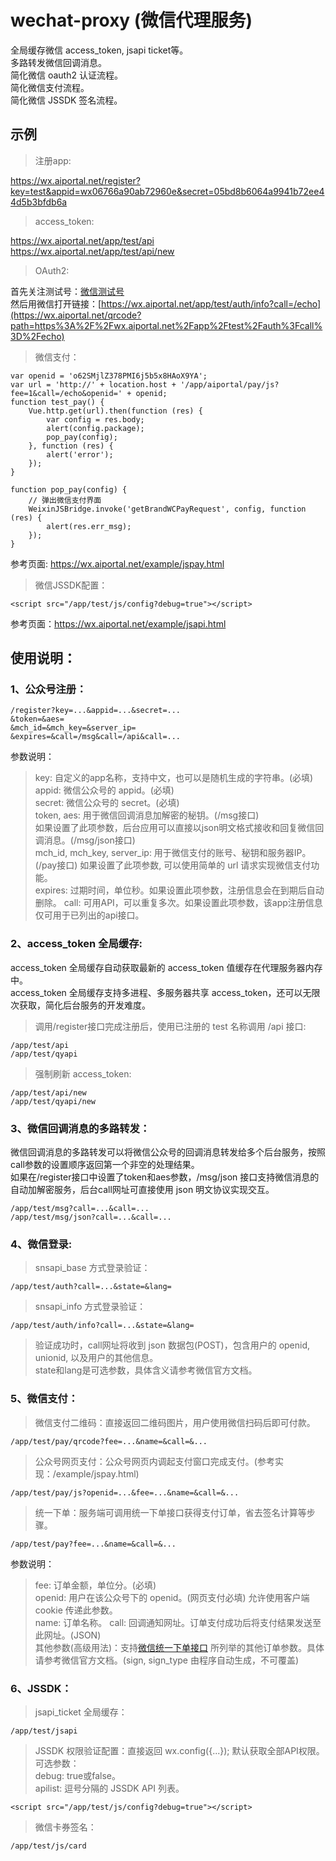 # wechat-proxy (微信代理服务)

全局缓存微信 access_token, jsapi ticket等。  
多路转发微信回调消息。  
简化微信 oauth2 认证流程。  
简化微信支付流程。  
简化微信 JSSDK 签名流程。  

## 示例

> 注册app:
  
  https://wx.aiportal.net/register?key=test&appid=wx06766a90ab72960e&secret=05bd8b6064a9941b72ee44d5b3bfdb6a

> access_token:   
  
  https://wx.aiportal.net/app/test/api  
  https://wx.aiportal.net/app/test/api/new
  
> OAuth2:  
  
  首先关注测试号：[微信测试号](http://mmbiz.qpic.cn/mmbiz_jpg/lgEc2N7A7WB5fepEujANMWCLDLGCZjKX2EqjWXObAMN85Jdo7L4h8MuMpecvQWicViawn7nW3YlcRmvzhNjGLscA/0)  
  然后用微信打开链接：[https://wx.aiportal.net/app/test/auth/info?call=/echo](https://wx.aiportal.net/qrcode?path=https%3A%2F%2Fwx.aiportal.net%2Fapp%2Ftest%2Fauth%3Fcall%3D%2Fecho)

> 微信支付：
  
    var openid = 'o62SMjlZ378PMI6j5b5x8HAoX9YA';
    var url = 'http://' + location.host + '/app/aiportal/pay/js?fee=1&call=/echo&openid=' + openid;
    function test_pay() {
        Vue.http.get(url).then(function (res) {
            var config = res.body;
            alert(config.package);
            pop_pay(config);
        }, function (res) {
            alert('error');
        });
    }

    function pop_pay(config) {
        // 弹出微信支付界面
        WeixinJSBridge.invoke('getBrandWCPayRequest', config, function (res) {
            alert(res.err_msg);
        });
    }
    
  参考页面: <https://wx.aiportal.net/example/jspay.html>

> 微信JSSDK配置：

    <script src="/app/test/js/config?debug=true"></script>

  参考页面：<https://wx.aiportal.net/example/jsapi.html>

## 使用说明：

### 1、公众号注册：
    /register?key=...&appid=...&secret=...
    &token=&aes=
    &mch_id=&mch_key=&server_ip=
	&expires=&call=/msg&call=/api&call=...

参数说明：  
 > key: 自定义的app名称，支持中文，也可以是随机生成的字符串。(必填)   
 > appid: 微信公众号的 appid。(必填)  
 > secret: 微信公众号的 secret。(必填)  
 > token, aes: 用于微信回调消息加解密的秘钥。(/msg接口)  
 如果设置了此项参数，后台应用可以直接以json明文格式接收和回复微信回调消息。(/msg/json接口)   
 > mch_id, mch_key, server_ip: 用于微信支付的账号、秘钥和服务器IP。(/pay接口)
 如果设置了此项参数, 可以使用简单的 url 请求实现微信支付功能。  
 > expires: 过期时间，单位秒。如果设置此项参数，注册信息会在到期后自动删除。
 > call: 可用API，可以重复多次。如果设置此项参数，该app注册信息仅可用于已列出的api接口。
 
### 2、access_token 全局缓存:
access_token 全局缓存自动获取最新的 access_token 值缓存在代理服务器内存中。  
access_token 全局缓存支持多进程、多服务器共享 access_token，还可以无限次获取，简化后台服务的开发难度。

> 调用/register接口完成注册后，使用已注册的 test 名称调用 /api 接口:

    /app/test/api
    /app/test/qyapi

> 强制刷新 access_token:  

    /app/test/api/new
    /app/test/qyapi/new

### 3、微信回调消息的多路转发：  

微信回调消息的多路转发可以将微信公众号的回调消息转发给多个后台服务，按照call参数的设置顺序返回第一个非空的处理结果。  
如果在/register接口中设置了token和aes参数，/msg/json 接口支持微信消息的自动加解密服务，后台call网址可直接使用 json 明文协议实现交互。    

    /app/test/msg?call=...&call=...  
    /app/test/msg/json?call=...&call=...

### 4、微信登录:

> snsapi_base 方式登录验证：  
    
    /app/test/auth?call=...&state=&lang=

> snsapi_info 方式登录验证：

    /app/test/auth/info?call=...&state=&lang=

> 验证成功时，call网址将收到 json 数据包(POST)，包含用户的 openid, unionid, 以及用户的其他信息。  
> state和lang是可选参数，具体含义请参考微信官方文档。  

### 5、微信支付：

>微信支付二维码：直接返回二维码图片，用户使用微信扫码后即可付款。
    
    /app/test/pay/qrcode?fee=...&name=&call=&...
    
>公众号网页支付：公众号网页内调起支付窗口完成支付。(参考实现：/example/jspay.html)
    
    /app/test/pay/js?openid=...&fee=...&name=&call=&...

>统一下单：服务端可调用统一下单接口获得支付订单，省去签名计算等步骤。

    /app/test/pay?fee=...&name=&call=&...

参数说明：
> fee: 订单金额，单位分。(必填)  
> openid: 用户在该公众号下的 openid。(网页支付必填) 允许使用客户端 cookie 传递此参数。  
> name: 订单名称。
> call: 回调通知网址。订单支付成功后将支付结果发送至此网址。(JSON)  
> 其他参数(高级用法)：支持[微信统一下单接口](https://www.google.com.hk/url?sa=t&rct=j&q=&esrc=s&source=web&cd=1&ved=0ahUKEwiToMqf1aPWAhWLxrwKHZEMBXEQFggnMAA&url=https%3A%2F%2Fpay.weixin.qq.com%2Fwiki%2Fdoc%2Fapi%2Fjsapi.php%3Fchapter%3D9_1&usg=AFQjCNEaVYHJTMZBzBO8zk_BbWFVCKfXwQ)
所列举的其他订单参数。具体请参考微信官方文档。(sign, sign_type 由程序自动生成，不可覆盖)

### 6、JSSDK：

> jsapi_ticket 全局缓存：

    /app/test/jsapi

> JSSDK 权限验证配置：直接返回 wx.config({...}); 默认获取全部API权限。  
> 可选参数：  
> debug: true或false。  
> apilist: 逗号分隔的 JSSDK API 列表。

    <script src="/app/test/js/config?debug=true"></script>

> 微信卡券签名：
   
    /app/test/js/card
   
